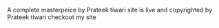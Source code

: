 A complete masterpeice by Prateek tiwari site is live and copyrighted by Prateek tiwari
checkout my site
